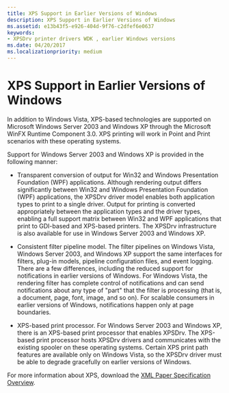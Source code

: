 ```yaml
---
title: XPS Support in Earlier Versions of Windows
description: XPS Support in Earlier Versions of Windows
ms.assetid: e13b43f5-e926-404d-9f76-c2dfef6e0637
keywords:
- XPSDrv printer drivers WDK , earlier Windows versions
ms.date: 04/20/2017
ms.localizationpriority: medium
---
```


# XPS Support in Earlier Versions of Windows

In addition to Windows Vista, XPS-based technologies are supported on Microsoft Windows Server 2003 and Windows XP through the Microsoft WinFX Runtime Component 3.0. XPS printing will work in Point and Print scenarios with these operating systems.

Support for Windows Server 2003 and Windows XP is provided in the following manner:

- Transparent conversion of output for Win32 and Windows Presentation Foundation (WPF) applications. Although rendering output differs significantly between Win32 and Windows Presentation Foundation (WPF) applications, the XPSDrv driver model enables both application types to print to a single driver. Output for printing is converted appropriately between the application types and the driver types, enabling a full support matrix between Win32 and WPF applications that print to GDI-based and XPS-based printers. The XPSDrv infrastructure is also available for use in Windows Server 2003 and Windows XP.

- Consistent filter pipeline model. The filter pipelines on Windows Vista, Windows Server 2003, and Windows XP support the same interfaces for filters, plug-in models, pipeline configuration files, and event logging. There are a few differences, including the reduced support for notifications in earlier versions of Windows. For Windows Vista, the rendering filter has complete control of notifications and can send notifications about any type of "part" that the filter is processing (that is, a document, page, font, image, and so on). For scalable consumers in earlier versions of Windows, notifications happen only at page boundaries.

- XPS-based print processor. For Windows Server 2003 and Windows XP, there is an XPS-based print processor that enables XPSDrv. The XPS-based print processor hosts XPSDrv drivers and communicates with the existing spooler on these operating systems. Certain XPS print path features are available only on Windows Vista, so the XPSDrv driver must be able to degrade gracefully on earlier versions of Windows.

For more information about XPS, download the [XML Paper Specification Overview](https://download.microsoft.com/download/1/6/a/16acc601-1b7a-42ad-8d4e-4f0aa156ec3e/XPS_1_0.exe).
